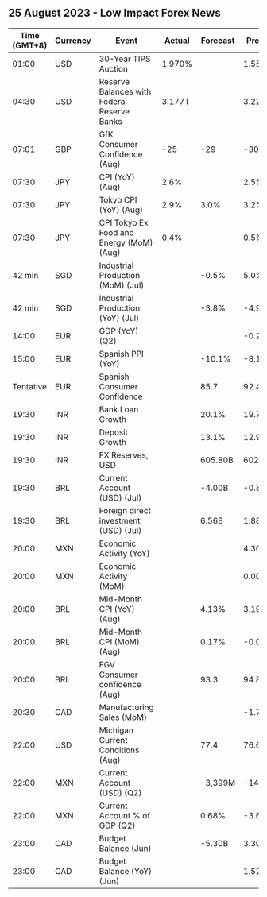 ## 25 August 2023 - Low Impact Forex News

| Time (GMT+8) | Currency | Event | Actual | Forecast | Previous |
|------|----------|-------|--------|----------|----------|
| 01:00 | USD | 30-Year TIPS Auction | 1.970% |  | 1.550% |
| 04:30 | USD | Reserve Balances with Federal Reserve Banks | 3.177T |  | 3.229T |
| 07:01 | GBP | GfK Consumer Confidence (Aug) | -25 | -29 | -30 |
| 07:30 | JPY | CPI (YoY) (Aug) | 2.6% |  | 2.5% |
| 07:30 | JPY | Tokyo CPI (YoY) (Aug) | 2.9% | 3.0% | 3.2% |
| 07:30 | JPY | CPI Tokyo Ex Food and Energy (MoM) (Aug) | 0.4% |  | 0.5% |
| 42 min | SGD | Industrial Production (MoM) (Jul) |  | -0.5% | 5.0% |
| 42 min | SGD | Industrial Production (YoY) (Jul) |  | -3.8% | -4.9% |
| 14:00 | EUR | GDP (YoY) (Q2) |  |  | -0.20% |
| 15:00 | EUR | Spanish PPI (YoY) |  | -10.1% | -8.1% |
| Tentative | EUR | Spanish Consumer Confidence |  | 85.7 | 92.4 |
| 19:30 | INR | Bank Loan Growth |  | 20.1% | 19.7% |
| 19:30 | INR | Deposit Growth |  | 13.1% | 12.9% |
| 19:30 | INR | FX Reserves, USD |  | 605.80B | 602.16B |
| 19:30 | BRL | Current Account (USD) (Jul) |  | -4.00B | -0.84B |
| 19:30 | BRL | Foreign direct investment (USD) (Jul) |  | 6.56B | 1.88B |
| 20:00 | MXN | Economic Activity (YoY) |  |  | 4.30% |
| 20:00 | MXN | Economic Activity (MoM) |  |  | 0.00% |
| 20:00 | BRL | Mid-Month CPI (YoY) (Aug) |  | 4.13% | 3.19% |
| 20:00 | BRL | Mid-Month CPI (MoM) (Aug) |  | 0.17% | -0.07% |
| 20:00 | BRL | FGV Consumer confidence (Aug) |  | 93.3 | 94.8 |
| 20:30 | CAD | Manufacturing Sales (MoM) |  |  | -1.7% |
| 22:00 | USD | Michigan Current Conditions (Aug) |  | 77.4 | 76.6 |
| 22:00 | MXN | Current Account (USD) (Q2) |  | -3,399M | -14,282M |
| 22:00 | MXN | Current Account % of GDP (Q2) |  | 0.68% | -3.60% |
| 23:00 | CAD | Budget Balance (Jun) |  | -5.30B | 3.30B |
| 23:00 | CAD | Budget Balance (YoY) (Jun) |  |  | 1.52B |
